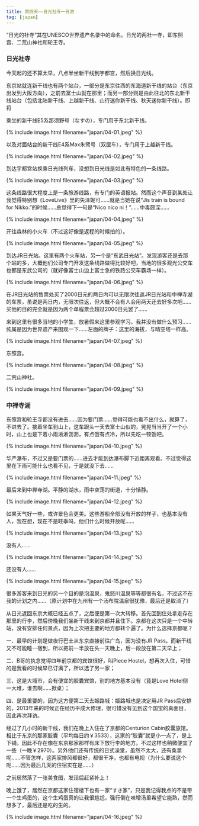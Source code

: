 ```yaml
---
title: 第四天——日光社寺一日游
tag: [japan]
---
```


“日光的社寺”其在UNESCO世界遗产名录中的命名。日光的两社一寺，即东照宫、二荒山神社和轮王寺。

### 日光社寺

今天起的还不算太早，八点半坐新干线到宇都宫，然后换日光线。

东京站就连新干线也有两个站台，一部分是东京往西的东海道新干线的站台（东京出发到大阪方向），之前去富士山就在那里；而另一部分则是由此往北的东北新干线站台（包括北陆新干线、上越新干线、山行迷你新干线、秋天迷你新干线）。即将

乘坐的新干线E5系那须野号（なすの），专门用于东北新干线。

{% include image.html filename="japan/04-01.jpeg" %}

以及对面站台的新干线E4系Max朱鹭号（双层车），专门用于上越新干线。

{% include image.html filename="japan/04-02.jpeg" %}

到达宇都宫站换乘日光线列车，没想到日光线是如此有特色的一条线路。

{% include image.html filename="japan/04-03.jpeg" %}

这条线路很大程度上是一条旅游线路，有专门的英语报站。然而这个声音到某处让我觉得特别想《LoveLive》里的矢泽妮可……就是当她在说“Jis train is bound for Nikko.”的时候……总觉得下一句是“Nico nico ni！”……中毒颇深……

{% include image.html filename="japan/04-04.jpeg" %}

开往森林的小火车（不过这好像是返程的时候拍的）。

{% include image.html filename="japan/04-05.jpeg" %}

到达JR日光站。这里有两个火车站，另一个是“东武日光站”。发现游客还是去那个站的多，大概他们公司专门开发这条线路做得比较好吧，当地的很多观光公交车也都是东武公司的（就好像富士山边上富士急的铁路公交车霸场一样）。

{% include image.html filename="japan/04-06.jpeg" %}

在JR日光站的售票处买了2000日元的两日内可以无限次往返JR日光站和中禅寺湖的车票，虽说是两日内，无限次往返，但大概不会有人会用两天还去好多次吧……买他的目的完全就是因为两个单程票会超过2000日元罢了……

来到这里有很多当地的小学生，放暑假来这里参观学习。我并没有做什么预习……纯属是因为世界遗产来围观一下……左面的牌子：这里的海拔，与晴空塔一样高。

{% include image.html filename="japan/04-07.jpeg" %}

东照宫。

{% include image.html filename="japan/04-08.jpeg" %}

二荒山神社。

{% include image.html filename="japan/04-09.jpeg" %}

### 中禅寺湖

东照宫和轮王寺都没有进去……因为要门票……觉得可能也看不出什么，就算了，不进去了。接着坐车到山上，这车跟头一天去富士山似的，晃晃当当开了一个小时，山上也是下着小雨淅淅沥沥，有点饿有点冷，所以先吃一顿饭吧。

{% include image.html filename="japan/04-10.jpeg" %}

华严瀑布，不过又是要门票的……进去才能到达瀑布脚下近距离观看。不过觉得这里在下雨可能什么也看不见，于是就没下去……

{% include image.html filename="japan/04-11.jpeg" %}

最后来到中禅寺湖。平静的湖水，雨中空荡的街道，十分恬静。

{% include image.html filename="japan/04-12.jpeg" %}

如果天气好一些，或许景色会更美。这些游船全部没有开放的样子，也基本没有人，我在想，现在不是旺季吗，他们什么时候开放呢……

{% include image.html filename="japan/04-13.jpeg" %}

没有人……

{% include image.html filename="japan/04-14.jpeg" %}

还没有人……

{% include image.html filename="japan/04-15.jpeg" %}

很多游客来到日光的另一个目的是泡温泉，鬼怒川温泉等等都很有名，不过这不在我的计划之内……（原计划中在九州有一个汤布院温泉很犹豫，最后还是取消了）

从日光返回东京大概已经五点了，之后便是第一次大转移。首先回到住处拿走存在那里的行李，然后傍晚我们坐新干线来到京都并且住下。京都在这次只是一个中转站，没有安排任何景点，因为上次把主要的地方都转个遍了。为什么选择京都呢？

一、最早的计划是做夜行巴士从东京直接前往广岛，因为没有JR Pass。而新干线又不可能睡一宿到，所以把前一半放在头一天晚上，后一段放在第二天早上；

二、B哥的执念觉得四年前京都的宾馆很好，叫Piece Hostel，想再次入住，可惜的是我看的时候早已订满了，所以选了另一家；

三、这是大城市，会有便宜的胶囊宾馆，别的地方基本没有（竟是Love Hotel倒一大堆，谁去啊……掀桌）；

四、是最重要的，因为这方便第二天去姬路城：姬路城也是决定用JR Pass后安排的，2013年来的时候正在经历平成大修理，很可惜没有见到这个国宝的真面目，因此再次拜访。

经过了几小时的新干线，我们在晚上入住在了京都的Centurion Cabin胶囊旅馆。相比于东京的那家胶囊（平均每日约￥3533），这家的“胶囊”就更小一点了，是上下铺，因此不存在像在东京那家那样有床下放行李的地方。不过这样也稍微便宜了一些（一晚￥2970）。另外他们还有传统的日式澡堂，虽然不太大，还有桑拿呢……不管怎样，这两家排风都很好，都很干净，也都有电视（为什么要说这个呢……因为最后几天的住宿实在是……）

之前居然落了一张美食图，发现后赶紧补上！

晚上饿了，居然在京都这家住宿楼下也有一家“すき家”，只是我记得我点的不是带一个生鸡蛋的，这个生鸡蛋真的让我很尴尬，强行倒在味增汤里希望它能熟，然而想多了，最后还是吃的生的。

{% include image.html filename="japan/04-16.jpeg" %}

